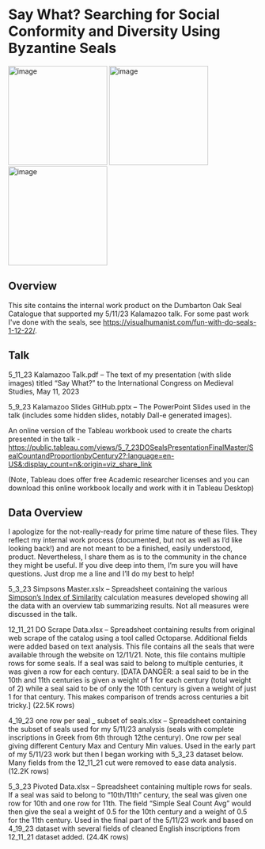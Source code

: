 # Say What?  Searching for Social Conformity and Diversity Using Byzantine Seals

<img width="200" alt="image" src="https://user-images.githubusercontent.com/28079401/236700529-0d5bf2b9-c53e-474c-ae3c-a2a05f24f6ba.png"> <img width="200" alt="image" src="https://user-images.githubusercontent.com/28079401/236700739-411f1117-9c87-4d05-97ef-7e01565f782f.png"> <img width="200" alt="image" src="https://user-images.githubusercontent.com/28079401/236700589-c5691c78-8372-4dd9-84d7-621ff58f297c.png">


## Overview

This site contains the internal work product on the Dumbarton Oak Seal Catalogue that supported my 5/11/23 Kalamazoo talk.  For some past work I've done with the seals, see https://visualhumanist.com/fun-with-do-seals-1-12-22/.

## Talk
5_11_23 Kalamazoo Talk.pdf – The text of my presentation (with slide images) titled “Say What?” to the International Congress on Medieval Studies, May 11, 2023

5_9_23 Kalamazoo Slides GitHub.pptx – The PowerPoint Slides used in the talk (includes some hidden slides, notably Dall-e generated images).

An online version of the Tableau workbook used to create the charts presented in the talk - https://public.tableau.com/views/5_7_23DOSealsPresentationFinalMaster/SealCountandProportionbyCentury2?:language=en-US&:display_count=n&:origin=viz_share_link

(Note, Tableau does offer free Academic researcher licenses and you can download this online workbook locally and work with it in Tableau Desktop)


## Data Overview
I apologize for the not-really-ready for prime time nature of these files.  They reflect my internal work process (documented, but not as well as I’d like looking back!) and are not meant to be a finished, easily understood, product.  Nevertheless, I share them as is to the community in the chance they might be useful.  If you dive deep into them, I’m sure you will have questions.  Just drop me a line and I’ll do my best to help!

5_3_23 Simpsons Master.xslx – Spreadsheet containing the various [Simpson’s Index of Similarity](http://www.countrysideinfo.co.uk/simpsons.htm) calculation measures developed showing all the data with an overview tab summarizing results.  Not all measures were discussed in the talk.

12_11_21 DO Scrape Data.xlsx – Spreadsheet containing results from original web scrape of the catalog using a tool called Octoparse.  Additional fields were added based on text analysis.  This file contains all the seals that were available through the website on 12/11/21.  Note, this file contains multiple rows for some seals.  If a seal was said to belong to multiple centuries, it was given a row for each century. [DATA DANGER: a seal said to be in the 10th and 11th centuries is given a weight of 1 for each century (total weight of 2) while a seal said to be of only the 10th century is given a weight of just 1 for that century.  This makes comparison of trends across centuries a bit tricky.]  (22.5K rows)

4_19_23 one row per seal _ subset of seals.xlsx – Spreadsheet containing the subset of seals used for my 5/11/23 analysis (seals with complete inscriptions in Greek from 6th through 12the century).  One row per seal giving different Century Max and Century Min values.  Used in the early part of my 5/11/23 work but then I began working with 5_3_23 dataset below.  Many fields from the 12_11_21 cut were removed to ease data analysis. (12.2K rows)

5_3_23 Pivoted Data.xlsx – Spreadsheet containing multiple rows for seals. If a seal was said to belong to “10th/11th” century, the seal was given one row for 10th and one row for 11th.  The field “Simple Seal Count Avg” would then give the seal a weight of 0.5 for the 10th century and a weight of 0.5 for the 11th century.  Used in the final part of the 5/11/23 work and based on 4_19_23 dataset with several fields of cleaned English inscriptions from 12_11_21 dataset added.  (24.4K rows)

